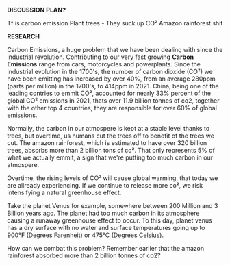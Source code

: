 **DISCUSSION PLAN?**

Tf is carbon emission
Plant trees - They suck up CO²
Amazon rainforest shit

**RESEARCH**

Carbon Emissions, a huge problem that we have been dealing with since the industrial revolution. Contributing to our very fast growing **Carbon Emissions** range from cars, motorcycles and powerplants. Since the industrial evolution in the 1700's, the number of carbon dioxide (CO²) we have been emitting has increased by over 40%, from an average 280ppm (parts per million) in the 1700's, to 414ppm in 2021. China, being one of the leading contries to emmit CO², accounted for nearly 33% percent of the global CO² emissions in 2021, thats over 11.9 billion tonnes of co2, together with the other top 4 countries, they are responsible for over 60% of global emissions.

Normally, the carbon in our atmospere is kept at a stable level thanks to trees, but overtime, us humans cut the trees off to benefit of the trees we cut. The amazon rainforest, which is estimated to have over 320 billion trees, absorbs more than 2 billion tons of co². That only represents 5% of what we actually emmit, a sign that we're putting too much carbon in our atmospere.

Overtime, the rising levels of CO² will cause global warming, that today we are allready experiencing. If we continue to release more co², we risk intensifying a natural greenhouse effect.

Take the planet Venus for example, somewhere between 200 Million and 3 Billion years ago. The planet had too much carbon in its atmosphere causing a runaway greenhouse effect to occur. To this day, planet venus has a dry surface with no water and surface temperatures going up to 900°F (Degrees Farenheit) or 475°C (Degrees Celsius).

How can we combat this problem? Remember earlier that the amazon rainforest absorbed more than 2 billion tonnes of co2? 